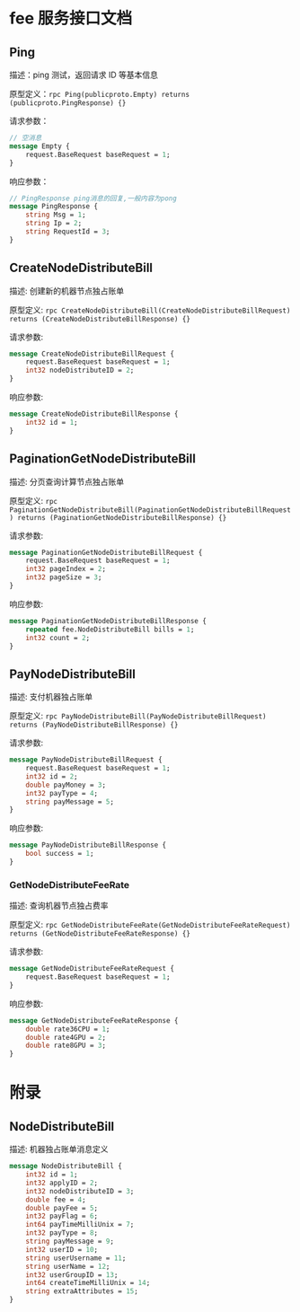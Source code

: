 # fee 服务接口文档

## Ping

描述：ping 测试，返回请求 ID 等基本信息

原型定义：`rpc Ping(publicproto.Empty) returns (publicproto.PingResponse) {}`

请求参数：

```protobuf
// 空消息
message Empty {
    request.BaseRequest baseRequest = 1;
}
```

响应参数：

```protobuf
// PingResponse ping消息的回复,一般内容为pong
message PingResponse {
    string Msg = 1;
    string Ip = 2;
    string RequestId = 3;
}
```

## CreateNodeDistributeBill

描述: 创建新的机器节点独占账单

原型定义: `rpc CreateNodeDistributeBill(CreateNodeDistributeBillRequest) returns (CreateNodeDistributeBillResponse) {}`

请求参数:

```protobuf
message CreateNodeDistributeBillRequest {
    request.BaseRequest baseRequest = 1;
    int32 nodeDistributeID = 2;
}
```

响应参数:

```protobuf
message CreateNodeDistributeBillResponse {
    int32 id = 1;
}
```

## PaginationGetNodeDistributeBill

描述: 分页查询计算节点独占账单

原型定义: `rpc PaginationGetNodeDistributeBill(PaginationGetNodeDistributeBillRequest) returns (PaginationGetNodeDistributeBillResponse) {}`

请求参数:

```protobuf
message PaginationGetNodeDistributeBillRequest {
    request.BaseRequest baseRequest = 1;
    int32 pageIndex = 2;
    int32 pageSize = 3;
}
```

响应参数:

```protobuf
message PaginationGetNodeDistributeBillResponse {
    repeated fee.NodeDistributeBill bills = 1;
    int32 count = 2;
}
```

## PayNodeDistributeBill

描述: 支付机器独占账单

原型定义: `rpc PayNodeDistributeBill(PayNodeDistributeBillRequest) returns (PayNodeDistributeBillResponse) {}`

请求参数:

```protobuf
message PayNodeDistributeBillRequest {
    request.BaseRequest baseRequest = 1;
    int32 id = 2;
    double payMoney = 3;
    int32 payType = 4;
    string payMessage = 5;
}
```

响应参数:

```protobuf
message PayNodeDistributeBillResponse {
    bool success = 1;
}
```

### GetNodeDistributeFeeRate

描述: 查询机器节点独占费率

原型定义: `rpc GetNodeDistributeFeeRate(GetNodeDistributeFeeRateRequest) returns (GetNodeDistributeFeeRateResponse) {}`

请求参数:

```protobuf
message GetNodeDistributeFeeRateRequest {
    request.BaseRequest baseRequest = 1;
}
```

响应参数:

```protobuf
message GetNodeDistributeFeeRateResponse {
    double rate36CPU = 1;
    double rate4GPU = 2;
    double rate8GPU = 3;
}
```

# 附录

## NodeDistributeBill

描述: 机器独占账单消息定义

```protobuf
message NodeDistributeBill {
    int32 id = 1;
    int32 applyID = 2;
    int32 nodeDistributeID = 3;
    double fee = 4;
    double payFee = 5;
    int32 payFlag = 6;
    int64 payTimeMilliUnix = 7;
    int32 payType = 8;
    string payMessage = 9;
    int32 userID = 10;
    string userUsername = 11;
    string userName = 12;
    int32 userGroupID = 13;
    int64 createTimeMilliUnix = 14;
    string extraAttributes = 15;
}
```
